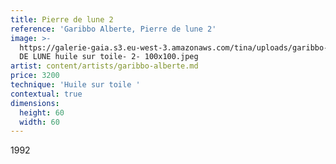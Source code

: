 ```yaml
---
title: Pierre de lune 2
reference: 'Garibbo Alberte, Pierre de lune 2'
image: >-
  https://galerie-gaia.s3.eu-west-3.amazonaws.com/tina/uploads/garibbo-alberte/galerie-gaia-garibbo-alberte-PIERRE
  DE LUNE huile sur toile- 2- 100x100.jpeg
artist: content/artists/garibbo-alberte.md
price: 3200
technique: 'Huile sur toile '
contextual: true
dimensions:
  height: 60
  width: 60
---
```


1992
